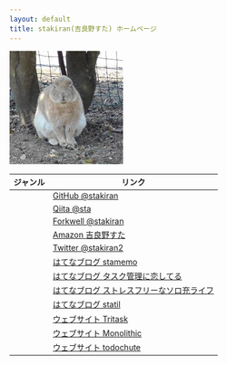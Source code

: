 ```yaml
---
layout: default
title: stakiran(吉良野すた) ホームページ
---
```


![avatar](assets/img/avatar_half.jpg)

| ジャンル | リンク |
| -------- | ------ |
|  | [GitHub @stakiran](https://github.com/stakiran) |
|  | [Qiita @sta](https://qiita.com/sta) |
|  | [Forkwell @stakiran](https://portfolio.forkwell.com/@stakiran) |
|  | [Amazon 吉良野すた](https://www.amazon.co.jp/%E5%90%89%E8%89%AF%E9%87%8E%E3%81%99%E3%81%9F/e/B07JLHMBDV) |
|  | [Twitter @stakiran2](https://twitter.com/stakiran2) |
|  | [はてなブログ stamemo](http://stakiran.hatenablog.com/) |
|  | [はてなブログ タスク管理に恋してる](https://ilovetaskmanagement.hatenablog.com/) |
|  | [はてなブログ ストレスフリーなソロ充ライフ](https://stressfree-fulfilling-solo.hatenablog.com/) |
|  | [はてなブログ statil](https://statil.hatenablog.com/) |
|  | [ウェブサイト Tritask](https://tritask.github.io/tritask-web/) |
|  | [ウェブサイト Monolithic](https://stakiran.github.io/monolithic/) |
|  | [ウェブサイト todochute](https://stakiran.github.io/todochute-releases/) |

